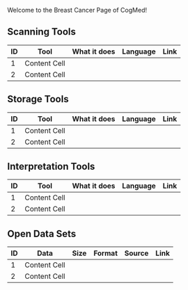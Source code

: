 Welcome to the Breast Cancer Page of CogMed!
## Scanning Tools
| ID            | Tool          | What it does  | Language      | Link          |
| ------------- | ------------- | ------------- | ------------- | ------------- |
| 1             | Content Cell  |               |               |               |
| 2             | Content Cell  |               |               |               |

## Storage Tools
| ID            | Tool          | What it does  | Language      | Link          |
| ------------- | ------------- | ------------- | ------------- | ------------- |
| 1             | Content Cell  |               |               |               |
| 2             | Content Cell  |               |               |               |

## Interpretation Tools
| ID            | Tool          | What it does  | Language      | Link          |
| ------------- | ------------- | ------------- | ------------- | ------------- |
| 1             | Content Cell  |               |               |               |
| 2             | Content Cell  |               |               |               |

## Open Data Sets
| ID            | Data          | Size          | Format        | Source        | Link          |
| ------------- | ------------- | ------------- | ------------- | ------------- | ------------- |
| 1             | Content Cell  |               |               |               |               |
| 2             | Content Cell  |               |               |               |               |
